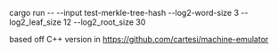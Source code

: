 cargo run -- --input test-merkle-tree-hash --log2-word-size 3 --log2_leaf_size 12 --log2_root_size 30

based off C++ version in https://github.com/cartesi/machine-emulator